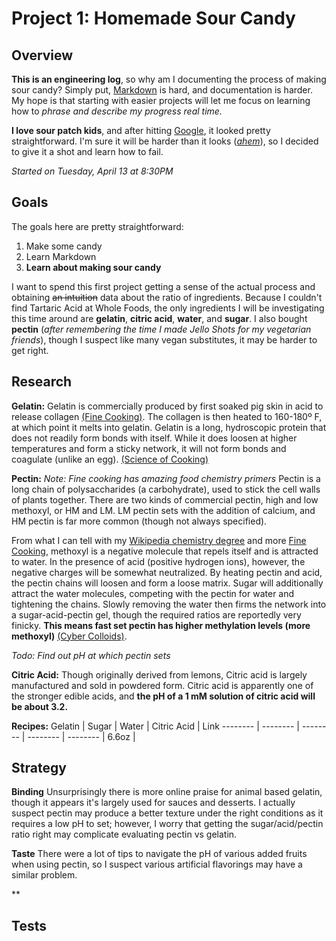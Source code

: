 # Project 1: Homemade Sour Candy


## Overview
**This is an engineering log**, so why am I documenting the process of making sour candy? Simply put, [Markdown](https://github.com/adam-p/markdown-here/wiki/Markdown-Cheatsheet)  is hard, and documentation is harder. My hope is that starting with easier projects will let me  focus on learning how to *phrase and describe my progress real time.*

**I  love sour patch kids**, and after hitting [Google](http://www.grouprecipes.com/137183/homemade-sour-patch-kids.html), it looked pretty straightforward. I'm sure it will be harder than it looks (*[ahem](https://www.youtube.com/watch?v=ppi0khS0s_8)*), so I decided to give it a shot and learn how to fail.

*Started on Tuesday, April 13 at 8:30PM*

## Goals
The goals here are pretty straightforward:
1. Make some candy
2. Learn Markdown
3. **Learn about making sour candy**

I want to spend this first project getting a sense of the actual process and obtaining ~~an intuition~~ data about the ratio of ingredients. Because I couldn't find Tartaric Acid at Whole Foods, the only ingredients I will be investigating this time around are **gelatin**, **citric acid**, **water**, and **sugar**. I also bought **pectin** (*after remembering the time I made Jello Shots for my vegetarian friends*), though I suspect like many vegan substitutes, it may be harder to get right. 


## Research

**Gelatin:**
Gelatin is commercially produced by first soaked pig skin in acid to release collagen [(Fine Cooking)](https://www.finecooking.com/article/the-science-of-gelatin). The collagen is then heated to 160-180º F, at which point it melts into gelatin. Gelatin is a long, hydroscopic protein that does not readily form bonds with itself. While it does loosen at higher temperatures and form a sticky network, it will not form bonds and coagulate (unlike an egg). [(Science of Cooking)](https://www.scienceofcooking.com/meat/slow_cooking1.htm#:~:text=160%C2%B0F%2F70%C2%B0,to%20gelatin%20at%20160%2F70.)

**Pectin:**
*Note: Fine cooking has amazing food chemistry primers*
Pectin is a long chain of polysaccharides (a carbohydrate), used to stick the cell walls of plants together. There are two kinds of commercial pectin, high and low methoxyl, or HM and LM. LM pectin sets with the addition of calcium, and HM pectin is far more common (though not always specified).

From what I can tell with my [Wikipedia chemistry degree](https://en.wikipedia.org/wiki/Methoxy_group) and more [Fine Cooking](https://www.finecooking.com/article/the-science-of-pectin), methoxyl is a negative molecule that repels itself and is attracted to water. In the presence of acid (positive hydrogen ions), however, the negative charges will be somewhat neutralized. By heating pectin and acid, the pectin chains will loosen and form a loose matrix. Sugar will additionally attract the water molecules, competing with the pectin for water and tightening the chains. Slowly removing the water then firms the network into a sugar-acid-pectin gel, though the required ratios are reportedly very finicky. **This means fast set pectin has higher methylation levels (more methoxyl)** [(Cyber Colloids)](http://www.cybercolloids.net/information/technical-articles/introduction-pectin-properties).

*Todo: Find out pH at which pectin sets*

**Citric Acid:**
Though originally derived from lemons, Citric acid is largely manufactured and sold in powdered form. Citric acid is apparently one of the stronger edible acids, and **the pH of a 1 mM solution of citric acid will be about 3.2.**

**Recipes:**
Gelatin | Sugar | Water | Citric Acid | Link
-------- | -------- | -------- | -------- | -------- | 
6.6oz | 


## Strategy
**Binding**
Unsurprisingly there is more online praise for animal based gelatin, though it appears it's largely used for sauces and desserts. I actually suspect pectin may produce a better texture under the right conditions as it requires a low pH to set; however, I worry that getting the sugar/acid/pectin ratio right may complicate evaluating pectin vs gelatin.

**Taste**
There were a lot of tips to navigate the pH of various added fruits when using pectin, so I suspect various artificial flavorings may have a similar problem.

**

## Tests

<!--stackedit_data:
eyJoaXN0b3J5IjpbLTU1MTc2OTA3MCw2NTE5NzkyMTksLTEyMD
E4MTUxMDUsLTE1NTUxNjEzOTcsMTY5MzAwMjE5NSwtMTUzODE5
NjYyNCwxNzgwNDEzNDg2LDE1NzM1Mjg4MjAsNzE1NTI1NDI4LD
c2OTkwNDM2MCwtMTQ4NDA0OTY1Nl19
-->